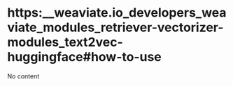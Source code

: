 # https:\_\_weaviate.io_developers_weaviate_modules_retriever-vectorizer-modules_text2vec-huggingface#how-to-use

No content
